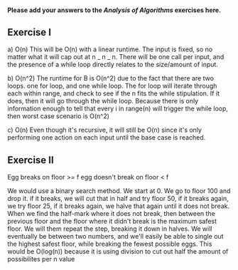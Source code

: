 #### Please add your answers to the **_Analysis of Algorithms_** exercises here.

## Exercise I

a) O(n) This will be O(n) with a linear runtime. The input is fixed, so no matter what it will cap out at n _ n _ n. There will be one call per input, and the presence of a while loop directly relates to the size/amount of input.

b) O(n^2) The runtime for B is O(n^2) due to the fact that there are two loops. one for loop, and one while loop. The for loop will iterate through each within range, and check to see if the n fits the while stipulation. If it does, then it will go through the while loop. Because there is only information enough to tell that every i in range(n) will trigger the while loop, then worst case scenario is O(n^2)

c) O(n) Even though it's recursive, it will still be O(n) since it's only performing one action on each input until the base case is reached.

## Exercise II

Egg breaks on floor >= f
egg doesn't break on floor < f

We would use a binary search method.
We start at 0. We go to floor 100 and drop it. if it breaks, we will cut that in half and try floor 50, if it breaks again, we try floor 25, if it breaks again, we halve that again until it does not break. When we find the half-mark where it does not break, then between the previous floor and the floor where it didn't break is the maximum safest floor. We will them repeat the step, breaking it down in halves. We will eventually be between two numbers, and we'll easily be able to single out the highest safest floor, while breaking the fewest possible eggs. This would be O(log(n)) because it is using division to cut out half the amount of possibilites per n value
